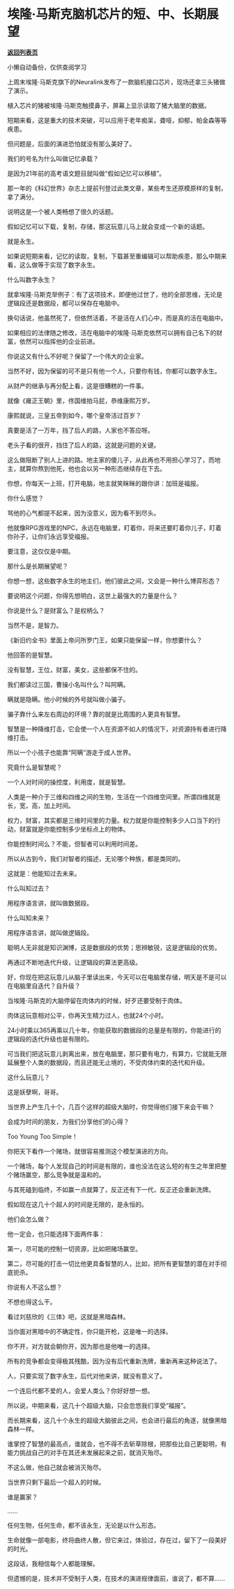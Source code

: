 # 埃隆·马斯克脑机芯片的短、中、长期展望

[**返回列表页**](/gzh/记忆承载)

小懒自动备份，仅供查阅学习

上周末埃隆·马斯克旗下的Neuralink发布了一款脑机接口芯片，现场还拿三头猪做了演示。

  

植入芯片的猪被埃隆·马斯克触摸鼻子，屏幕上显示读取了猪大脑里的数据。

  

短期来看，这是重大的技术突破，可以应用于老年痴呆，聋哑，抑郁，帕金森等等疾患。

  

但问题是，后面的演进恐怕就没有那么美好了。  

  

我们的号名为什么叫做记忆承载？

  

是因为21年前的高考语文题目就叫做“假如记忆可以移植”。

  

那一年的《科幻世界》杂志上提前刊登过此类文章，某些考生还原模原样的复制，拿了满分。

  

说明这是一个被人类畅想了很久的话题。  

  

假如记忆可以下载，复制，存储，那这玩意儿马上就会变成一个新的话题。  

  

就是永生。

  

如果说短期来看，记忆的读取，复制，下载甚至重编辑可以帮助疾患，那么中期来看，这么做等于实现了数字永生。  

  

什么叫数字永生？  

  

就拿埃隆·马斯克举例子：有了这项技术，即便他过世了，他的全部思维，无论是逻辑段还是数据段，都可以保存在电脑中。

  

换句话说，他虽然死了，但依然活着，不是活在人们心中，而是真的活在电脑中。

  

如果相应的法律随之修改，活在电脑中的埃隆·马斯克依然可以拥有自己名下的财富，依然可以指挥他的企业前进。

  

你说这又有什么不好呢？保留了一个伟大的企业家。

  

当然不好，因为保留的可不是只有他一个人，只要你有钱，你都可以数字永生。

  

从财产的继承与再分配上看，这是很糟糕的一件事。  

  

就像《雍正王朝》里，佟国维拍马屁，恭维康熙万岁。  

  

康熙就说，三皇五帝到如今，哪个皇帝活过百岁？

  

真要是活了一万年，挡了后人的路，人家也不答应呀。

  

老头子看的很开，挡住了后人的路，这就是问题的关键。  

  

这么做阻断了别人上进的路。地主家的傻儿子，从此再也不用担心学习了，而地主，就算你熬到他死，他也会以另一种形态继续存在下去。  

  

你想，你每天一上班，打开电脑，地主就笑眯眯的跟你讲：加班是福报。  

  

你什么感觉？

  

骂他的心气都提不起来，因为没意义，因为看不到尽头。

  

他就像RPG游戏里的NPC，永远在电脑里，盯着你，将来还要盯着你儿子，盯着你孙子，让你们永远享受福报。  

  

要注意，这仅仅是中期。  

  

那什么是长期展望呢？  

  

你想一想，这些数字永生的地主们，他们彼此之间，又会是一种什么博弈形态？

  

要说明这个问题，你得先想明白，这世上最强大的力量是什么？

  

你说是什么？是财富么？是权柄么？

  

当然不是，是智力。  

  

《新旧约全书》里面上帝问所罗门王，如果只能保留一样，你想要什么？

  

他回答的是智慧。

  

没有智慧，王位，财富，美女，这些都保不住的。  

  

我们都读过三国，曹操小名叫什么？叫阿瞒。

  

瞒就是隐瞒。他小时候的外号就叫做小骗子。

  

骗子靠什么来左右周边的环境？靠的就是比周围的人更具有智慧。

  

智慧是一种降维打击，它会使一个人在资源不如人的情况下，对资源持有者进行降维打击。

  

所以一个小孩子也能靠“阿瞒”游走于成人世界。

  

究竟什么是智慧呢？

  

一个人对时间的操控度，利用度，就是智慧。

  

人类是一种介于三维和四维之间的生物，生活在一个四维空间里。所谓四维就是长，宽，高，加上时间。

  

权力，财富，其实都是三维时间里的力量。权力就是你能控制多少人口当下的行动，财富就是你能控制多少坐标点上的物体。

  

你能控制时间么？不能，但智者可以利用时间差。

  

所以从古到今，我们对智者的描述，无论哪个种族，都是类同的。

  

这就是：他能知过去未来。

  

什么叫知过去？

  

用程序语言讲，就叫做数据段。

  

什么叫知未来？

  

用程序语言讲，就叫做逻辑段。  

  

聪明人无非就是知识渊博，这是数据段的优势；思辨敏锐，这是逻辑段的优势。

  

再通过不断地迭代升级，让逻辑段的算法更高级。

  

好，你现在把这玩意儿从脑子里读出来，今天可以在电脑里存储，明天是不是可以在电脑里自迭代？自升级？

  

当埃隆·马斯克的大脑停留在肉体内的时候，好歹还要受制于肉体。

  

肉体这玩意相对公平，你再天生精力过人，也就24个小时。

  

24小时乘以365再乘以几十年，你能获取的数据段的总量是有限的，你能进行的逻辑段的迭代升级也是有限的。

  

可当我们把这玩意儿剥离出来，放在电脑里，那只要有电力，有算力，它就能无限延展整个人类的数据段，而且还能无止境的，不受肉体约束的迭代和升级。

  

这什么玩意儿？

  

这是妖孽啊，哥哥。

  

当世界上产生几十个，几百个这样的超级大脑时，你觉得他们接下来会干嘛？  

  

会成为时间的朋友，为我们分享他们的心得？

  

Too Young Too Simple！

  

你把天下看作一个赌场，就很容易推测这个模型演进的方向。

  

一个赌场，每个人发现自己的时间是有限的，谁也没法在这么短的有生之年里把整个赌场赢空，那么竞争就是温和的。

  

与其死磕到临终，不如赢一点就算了，反正还有下一代，反正还会重新洗牌。

  

假如现在这几十个超人的时间是无限的，是永恒的。  

  

他们会怎么做？

  

他一定会，也只能选择下面两件事：

  

第一，尽可能的控制一切资源，比如把赌场赢空。

  

第二，尽可能的打击一切比他更具备智慧的人，比如，把所有更智慧的潜在对手彻底扼杀。

  

你说有人不这么想？

  

不想也得这么干。

  

看过刘慈欣的《三体》吧，这就是黑暗森林。

  

当你面对黑暗中的不确定性，你只能开枪，这是唯一的选择。  

  

你不开，对方就会朝你开，因为那也是他唯一的选择。

  

所有的竞争都会变得极其残酷，因为没有后代重新洗牌，重新再来这种说法了。

  

人，只要实现了数字永生，后代对他来讲，就没有意义了。

  

一个连后代都不爱的人，会爱人类么？你好好想一想。

  

所以说，中期来看，这几十个超级大脑，只会忽悠我们享受“福报”。

  

而长期来看，这几十个永生的超级大脑彼此之间，也会进行最后的角逐，就像黑暗森林一样。

  

谁掌控了智慧的最高点，谁就会，也不得不去斩草除根，把那些比自己更聪明，有能力挑战自己的对手在其还未发展起来之前，就消灭殆尽。

  

不这么做，他自己就会被消灭殆尽。

  

当世界只剩下最后一个超人的时候。

  

谁是赢家？

  

......

  

任何生物，任何生命，都不该永生，无论是以什么形态。

  

生命就像一部电影，终将曲终人散，但它来过，体验过，存在过，留下了一段美好的时光。

  

这段话，我相信每个人都能理解。

  

但遗憾的是，技术并不受制于人类，在技术的演进规律面前，谁说了，都不算......

